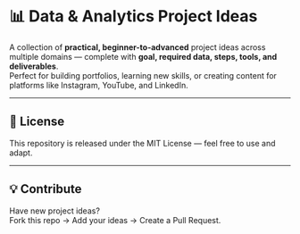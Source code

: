 # 📊 Data & Analytics Project Ideas

A collection of **practical, beginner-to-advanced** project ideas across multiple domains — complete with **goal, required data, steps, tools, and deliverables**.  
Perfect for building portfolios, learning new skills, or creating content for platforms like Instagram, YouTube, and LinkedIn.

---

## 📜 License
This repository is released under the MIT License — feel free to use and adapt.

---

## 💡 Contribute
Have new project ideas?  
Fork this repo → Add your ideas → Create a Pull Request.
